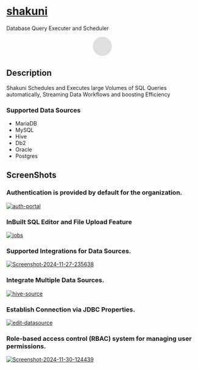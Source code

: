 # <a href="https://shakuni.lawlie8.org">shakuni</a>

Database Query Executer and Scheduler

<div id="header" align="center">
 <img src="shakuni-ui/public/solid-circle-gray.png" alt="Shakuni" height="50px" width="50px">
</div>

## Description

Shakuni Schedules and Executes large Volumes of SQL Queries automatically, Streaming Data Workflows and boosting Efficiency

### Supported Data Sources
- MariaDB
- MySQL
- Hive
- Db2
- Oracle
- Postgres

## ScreenShots

### Authentication is provided by default for the organization.
<a href="https://ibb.co/6nGN58r"><img src="https://i.ibb.co/BzvwRGc/auth-portal.png" alt="auth-portal" border="0"></a>
### InBuilt SQL Editor and File Upload Feature
<a href="https://ibb.co/vqkz4qR"><img src="https://i.ibb.co/mT4z5Tg/jobs.png" alt="jobs" border="0"></a>
### Supported Integrations for Data Sources.
<a href="https://ibb.co/KXpvfPp"><img src="https://i.ibb.co/qd3QcS3/Screenshot-2024-11-27-235638.png" alt="Screenshot-2024-11-27-235638" border="0"></a>
### Integrate Multiple Data Sources.
<a href="https://ibb.co/zhz6SBK"><img src="https://i.ibb.co/xSNFMBV/hive-source.png" alt="hive-source" border="0"></a>
### Establish Connection via JDBC Properties.
<a href="https://ibb.co/QdkMbdz"><img src="https://i.ibb.co/ZmSxLmt/edit-datasource.png" alt="edit-datasource" border="0"></a>
### Role-based access control (RBAC) system for managing user permissions.
<a href="https://ibb.co/S3H8ZZt"><img src="https://i.ibb.co/MCK4JJc/Screenshot-2024-11-30-124439.png" alt="Screenshot-2024-11-30-124439" border="0"></a>